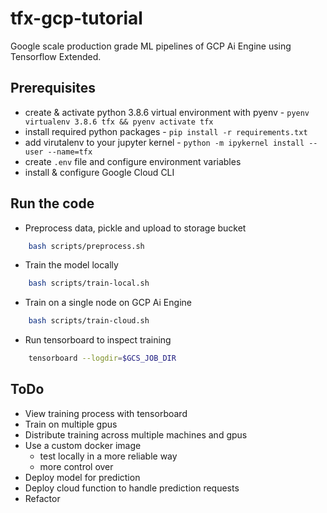 # tfx-gcp-tutorial

Google scale production grade ML pipelines of GCP Ai Engine using Tensorflow Extended.

## Prerequisites

- create & activate python 3.8.6 virtual environment with pyenv - `pyenv virtualenv 3.8.6 tfx && pyenv activate tfx`
- install required python packages - `pip install -r requirements.txt`
- add virutalenv to your jupyter kernel - `python -m ipykernel install --user --name=tfx`
- create `.env` file and configure environment variables
- install & configure Google Cloud CLI

## Run the code

- Preprocess data, pickle and upload to storage bucket

```bash
    bash scripts/preprocess.sh
```

- Train  the model locally

```bash
    bash scripts/train-local.sh
```

- Train on a single node on GCP Ai Engine

```bash
    bash scripts/train-cloud.sh
```

- Run tensorboard to inspect training

```bash
    tensorboard --logdir=$GCS_JOB_DIR
```

## ToDo


- View training process with tensorboard
- Train on multiple gpus
- Distribute training across multiple machines and gpus
- Use a custom docker image
    - test locally in a more reliable way
    - more control over 
- Deploy model for prediction
- Deploy cloud function to handle prediction requests
- Refactor
